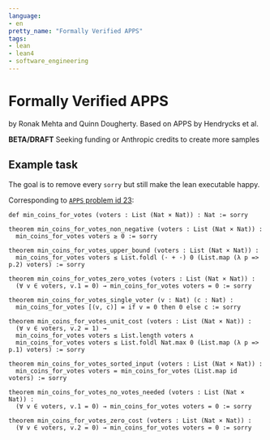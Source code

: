 ```yaml
---
language: 
- en
pretty_name: "Formally Verified APPS"
tags:
- lean
- lean4
- software_engineering
---
```

# Formally Verified APPS

by Ronak Mehta and Quinn Dougherty. Based on APPS by Hendrycks et al.

**BETA/DRAFT** Seeking funding or Anthropic credits to create more samples

## Example task

The goal is to remove every `sorry` but still make the lean executable happy.

Corresponding to [`APPS` problem id 23](https://huggingface.co/datasets/codeparrot/apps/viewer/all/train?row=23): 
```lean
def min_coins_for_votes (voters : List (Nat × Nat)) : Nat := sorry

theorem min_coins_for_votes_non_negative (voters : List (Nat × Nat)) :
  min_coins_for_votes voters ≥ 0 := sorry

theorem min_coins_for_votes_upper_bound (voters : List (Nat × Nat)) :
  min_coins_for_votes voters ≤ List.foldl (· + ·) 0 (List.map (λ p => p.2) voters) := sorry

theorem min_coins_for_votes_zero_votes (voters : List (Nat × Nat)) :
  (∀ v ∈ voters, v.1 = 0) → min_coins_for_votes voters = 0 := sorry

theorem min_coins_for_votes_single_voter (v : Nat) (c : Nat) :
  min_coins_for_votes [(v, c)] = if v = 0 then 0 else c := sorry

theorem min_coins_for_votes_unit_cost (voters : List (Nat × Nat)) :
  (∀ v ∈ voters, v.2 = 1) →
  min_coins_for_votes voters ≤ List.length voters ∧
  min_coins_for_votes voters ≤ List.foldl Nat.max 0 (List.map (λ p => p.1) voters) := sorry

theorem min_coins_for_votes_sorted_input (voters : List (Nat × Nat)) :
  min_coins_for_votes voters = min_coins_for_votes (List.map id voters) := sorry

theorem min_coins_for_votes_no_votes_needed (voters : List (Nat × Nat)) :
  (∀ v ∈ voters, v.1 = 0) → min_coins_for_votes voters = 0 := sorry

theorem min_coins_for_votes_zero_cost (voters : List (Nat × Nat)) :
  (∀ v ∈ voters, v.2 = 0) → min_coins_for_votes voters = 0 := sorry
```
